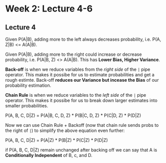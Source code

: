 # Week 2: Lecture 4-6

## Lecture 4

Given P(A|B), adding more to the left always decreases probability, i.e. P(A, Z|B) <= A(A|B).

Given P(A|B), adding more to the right could increase or decrease probability, i.e. P(A|B, Z) <> A(A|B). This has **Lower Bias, Higher Variance**.

**Back-off** is when we reduce variables from the *right side* of the `|` pipe operator. This makes it possibe for us to estimate probabilities and get a rough estimte. Back-off **reduces our Variance but incease the Bias** of our probability estimation.

**Chain Rule** is when we reduce variables to the *left side* of the `|` pipe operator. This makes it possibe for us to break down larger estimates into smaller probabilities.

P(A, B, C, D|Z) = P(A|B, C, D, Z) \* P(B|C, D, Z) \* P(C|D, Z) \* P(D|Z)

Now we can use Chain Rule + Backoff (now that chain rule sends probs to the right of `|`) to simplify the above equation even further:

P(A, B, C, D|Z) = P(A|Z) \* P(B|Z) \* P(C|Z) \* P(D|Z)

if P(A, B, C, D|Z) remain unchanged after backing off we can say that A is **Conditionally Independent** of B, c, and D.
